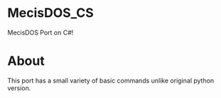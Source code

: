 # MecisDOS_CS
MecisDOS Port on C#!
# About
This port has a small variety of basic commands unlike original python version.
